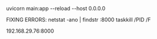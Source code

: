 uvicorn main:app --reload --host 0.0.0.0

FIXING ERRORS:
netstat -ano | findstr :8000
taskkill /PID <PID> /F

192.168.29.76:8000
